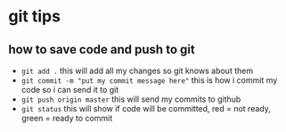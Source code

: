 # git tips

## how to save code and push to git
- `git add .` this will add all my changes so git knows about them
- `git commit -m "put my commit message here"` this is how i commit my code so i can send it to git
- `git push origin master` this will send my commits to github
- `git status` this will show if code will be committed, red = not ready, green = ready to commit

